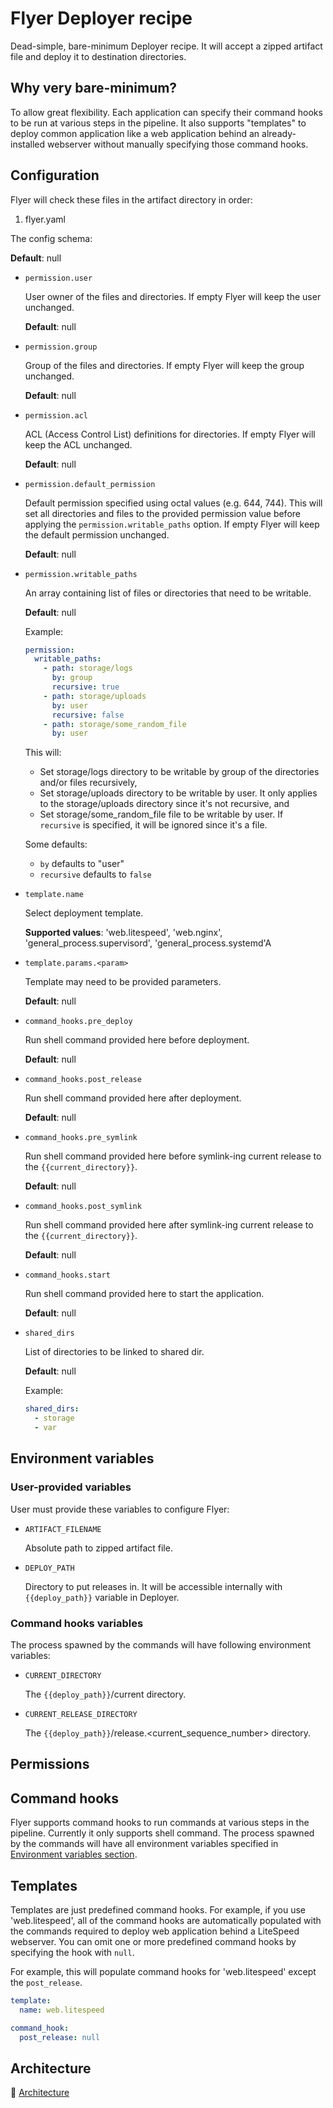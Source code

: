 # Flyer Deployer recipe

Dead-simple, bare-minimum Deployer recipe. It will accept a zipped artifact file and deploy it to destination directories.

## Why very bare-minimum?

To allow great flexibility. Each application can specify their command hooks to be run at various steps in the pipeline. It also supports "templates" to deploy common application like a web application behind an already-installed webserver without manually specifying those command hooks.

## Configuration

Flyer will check these files in the artifact directory in order:

1. flyer.yaml

The config schema:

**Default**: null

- `permission.user`

  User owner of the files and directories. If empty Flyer will keep the user unchanged.

  **Default**: null

- `permission.group`

  Group of the files and directories. If empty Flyer will keep the group unchanged.

  **Default**: null

- `permission.acl`

  ACL (Access Control List) definitions for directories. If empty Flyer will keep the ACL unchanged.

  **Default**: null

- `permission.default_permission`

  Default permission specified using octal values (e.g. 644, 744). This will set all directories and files to the provided permission value before applying the `permission.writable_paths` option. If empty Flyer will keep the default permission unchanged.

  **Default**: null

- `permission.writable_paths`

  An array containing list of files or directories that need to be writable.

  **Default**: null

  Example:

  ```yaml
  permission:
    writable_paths:
      - path: storage/logs
        by: group
        recursive: true
      - path: storage/uploads
        by: user
        recursive: false
      - path: storage/some_random_file
        by: user
  ```

  This will:

  - Set storage/logs directory to be writable by group of the directories and/or files recursively,
  - Set storage/uploads directory to be writable by user. It only applies to the storage/uploads directory since it's not recursive, and
  - Set storage/some_random_file file to be writable by user. If `recursive` is specified, it will be ignored since it's a file.

  Some defaults:

  - `by` defaults to "user"
  - `recursive` defaults to `false`

- `template.name`

  Select deployment template.

  **Supported values**: 'web.litespeed', 'web.nginx', 'general_process.supervisord', 'general_process.systemd'A

- `template.params.<param>`

  Template may need to be provided parameters.

  **Default**: null

- `command_hooks.pre_deploy`

  Run shell command provided here before deployment.

  **Default**: null

- `command_hooks.post_release`

  Run shell command provided here after deployment.

  **Default**: null

- `command_hooks.pre_symlink`

  Run shell command provided here before symlink-ing current release to the `{{current_directory}}`.

  **Default**: null

- `command_hooks.post_symlink`

  Run shell command provided here after symlink-ing current release to the `{{current_directory}}`.

  **Default**: null

- `command_hooks.start`

  Run shell command provided here to start the application.

  **Default**: null

- `shared_dirs`

  List of directories to be linked to shared dir.

  **Default**: null

  Example:

  ```yaml
  shared_dirs:
    - storage
    - var
  ```

## Environment variables

### User-provided variables

User must provide these variables to configure Flyer:

- `ARTIFACT_FILENAME`

  Absolute path to zipped artifact file.

- `DEPLOY_PATH`

  Directory to put releases in. It will be accessible internally with `{{deploy_path}}` variable in Deployer.

### Command hooks variables

The process spawned by the commands will have following environment variables:

- `CURRENT_DIRECTORY`

  The `{{deploy_path}}`/current directory.

- `CURRENT_RELEASE_DIRECTORY`

  The `{{deploy_path}}`/release.<current_sequence_number> directory.

## Permissions

## Command hooks

Flyer supports command hooks to run commands at various steps in the pipeline. Currently it only supports shell command. The process spawned by the commands will have all environment variables specified in [Environment variables section](#environment-variables).

## Templates

Templates are just predefined command hooks. For example, if you use 'web.litespeed', all of the command hooks are automatically populated with the commands required to deploy web application behind a LiteSpeed webserver. You can omit one or more predefined command hooks by specifying the hook with `null`.

For example, this will populate command hooks for 'web.litespeed' except the `post_release`.

```yaml
template:
  name: web.litespeed

command_hook:
  post_release: null
```

## Architecture

🔗 [Architecture](./docs/architecture.md)

